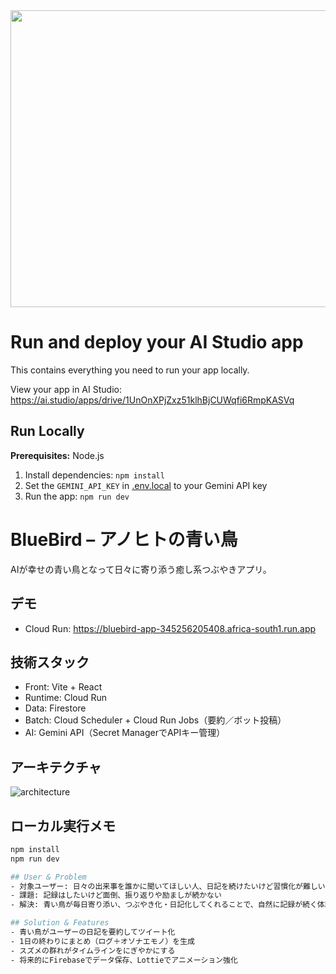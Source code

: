 <div align="center">
<img width="1200" height="475" alt="GHBanner" src="https://github.com/user-attachments/assets/0aa67016-6eaf-458a-adb2-6e31a0763ed6" />
</div>

# Run and deploy your AI Studio app

This contains everything you need to run your app locally.

View your app in AI Studio: https://ai.studio/apps/drive/1UnOnXPjZxz51klhBjCUWqfi6RmpKASVq

## Run Locally

**Prerequisites:**  Node.js


1. Install dependencies:
   `npm install`
2. Set the `GEMINI_API_KEY` in [.env.local](.env.local) to your Gemini API key
3. Run the app:
   `npm run dev`
# BlueBird – アノヒトの青い鳥
AIが幸せの青い鳥となって日々に寄り添う癒し系つぶやきアプリ。

## デモ
- Cloud Run: https://bluebird-app-345256205408.africa-south1.run.app

## 技術スタック
- Front: Vite + React
- Runtime: Cloud Run
- Data: Firestore
- Batch: Cloud Scheduler + Cloud Run Jobs（要約／ボット投稿）
- AI: Gemini API（Secret ManagerでAPIキー管理）

## アーキテクチャ
![architecture](docs/bluebird_architecture.png)

## ローカル実行メモ
```bash
npm install
npm run dev

## User & Problem
- 対象ユーザー: 日々の出来事を誰かに聞いてほしい人、日記を続けたいけど習慣化が難しい人  
- 課題: 記録はしたいけど面倒、振り返りや励ましが続かない  
- 解決: 青い鳥が毎日寄り添い、つぶやき化・日記化してくれることで、自然に記録が続く体験を提供

## Solution & Features
- 青い鳥がユーザーの日記を要約してツイート化  
- 1日の終わりにまとめ（ログ＋オソナエモノ）を生成  
- スズメの群れがタイムラインをにぎやかにする  
- 将来的にFirebaseでデータ保存、Lottieでアニメーション強化
